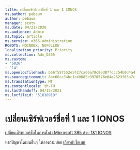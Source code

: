 ```yaml
---
title: เปลี่ยนเซิร์ฟเวอร์ชื่อที่ 1 และ 1 IONOS
ms.author: pebaum
author: pebaum
manager: scotv
ms.date: 04/21/2020
ms.audience: Admin
ms.topic: article
ms.service: o365-administration
ROBOTS: NOINDEX, NOFOLLOW
localization_priority: Priority
ms.collection: Adm_O365
ms.custom:
- "5826"
- "14"
ms.openlocfilehash: b66f587552e5427ca66a70c9e387fccc54b0d4a4
ms.sourcegitcommit: 8bc60ec34bc1e40685e3976576e04a2623f63a7c
ms.translationtype: MT
ms.contentlocale: th-TH
ms.lasthandoff: 04/15/2021
ms.locfileid: "51818919"
---
```

# <a name="change-nameservers-at-1-and-1-ionos"></a>เปลี่ยนเซิร์ฟเวอร์ชื่อที่ 1 และ 1 IONOS

[เปลี่ยนเซิร์ฟเวอร์ชื่อในการตั้งค่า Microsoft 365 ด้วย 1&1 IONOS](https://docs.microsoft.com/microsoft-365/admin/dns/change-nameservers-at-1-1-internet)

หากปัญหาโดเมนอื่นๆ ให้ลองถามบ่อย [เกี่ยวกับโดเมน](https://docs.microsoft.com/microsoft-365/admin/setup/domains-faq)